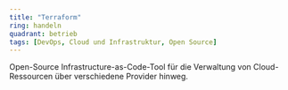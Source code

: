 ```yaml
---
title: "Terraform"
ring: handeln
quadrant: betrieb
tags: [DevOps, Cloud und Infrastruktur, Open Source]
---
```


Open-Source Infrastructure-as-Code-Tool für die Verwaltung von Cloud-Ressourcen über verschiedene Provider hinweg.
